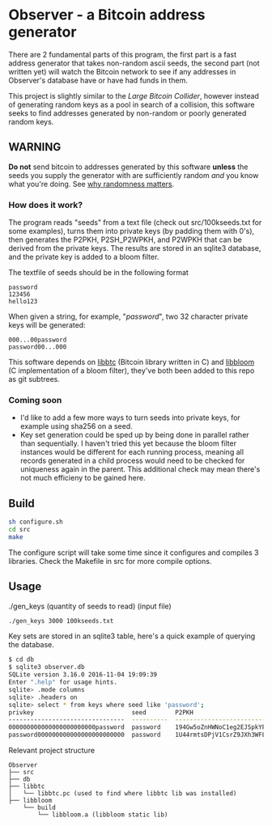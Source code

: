 # Observer - a Bitcoin address generator

There are 2 fundamental parts of this program, the first part is a fast address generator that takes non-random ascii seeds, the second part (not written yet) will watch the Bitcoin network to see if any addresses in Observer's database have or have had funds in them.

This project is slightly similar to the *Large Bitcoin Collider*, however instead of generating random keys as a pool in search of a collision, this software seeks to find addresses generated by non-random or poorly generated random keys.

## WARNING
**Do not** send bitcoin to addresses generated by this software **unless** the seeds you supply the generator with are sufficiently random *and* you know what you're doing. See [why randomness matters](https://blog.cloudflare.com/why-randomness-matters/).

### How does it work?
The program reads "seeds" from a text file (check out src/100kseeds.txt for some examples), turns them into private keys (by padding them with 0's), then generates the P2PKH, P2SH_P2WPKH, and P2WPKH that can be derived from the private keys. The results are stored in an sqlite3 database, and the private key is added to a bloom filter.

The textfile of seeds should be in the following format

    password
    123456
    hello123

When given a string, for example, "*password*", two 32 character private keys will be generated: 

    000...00password
    password00...000

This software depends on [libbtc](https://github.com/libbtc/libbtc) (Bitcoin library written in C) and [libbloom](https://github.com/jvirkki/libbloom) (C implementation of a bloom filter), they've both been added to this repo as git subtrees.

### Coming soon
+ I'd like to add a few more ways to turn seeds into private keys, for example using sha256 on a seed.
+ Key set generation could be sped up by being done in parallel rather than sequentially. I haven't tried this yet because the bloom filter instances would be different for each running process, meaning all records generated in a child process would need to be checked for uniqueness again in the parent. This additional check may mean there's not much efficieny to be gained here.

## Build
```bash
sh configure.sh
cd src
make
```
The configure script will take some time since it configures and compiles 3 libraries.
Check the Makefile in src for more compile options.

## Usage
./gen_keys (quantity of seeds to read) (input file)

```bash
./gen_keys 3000 100kseeds.txt
```

Key sets are stored in an sqlite3 table, here's a quick example of querying the database.
```bash
$ cd db
$ sqlite3 observer.db
SQLite version 3.16.0 2016-11-04 19:09:39
Enter ".help" for usage hints.
sqlite> .mode columns
sqlite> .headers on
sqlite> select * from keys where seed like 'password';
privkey                           seed        P2PKH                               P2SH                                P2WPKH
--------------------------------  ----------  ----------------------------------  ----------------------------------  ------------------------------------------
000000000000000000000000password  password    194Gw5oZnHWNoC1eg2EJSpkYPqT55fmT8L  3DGDdvVL49bZreL8r59ZdBF8nSV1kqT3Nv  bc1qtp0cmn9ug0pyz8ncky8uew2rtvv37a4z2y5nn6
password000000000000000000000000  password    1U44rmtsDPjV1CsrZ9JXh3WFLUTkFD99E   3C5EdoQzkF7N1ESMKpQGZFVirftx9DCKo7  bc1qq5wu5ml0xe7djvha6y00sz8qxunwlxw6glkudg
```

Relevant project structure

    Observer
    ├── src
    ├── db
    ├── libbtc
    │   └── libbtc.pc (used to find where libbtc lib was installed)
    ├── libbloom
        └── build
            └── libbloom.a (libbloom static lib)
